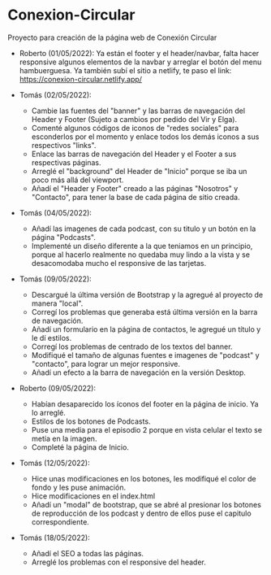 # Conexion-Circular
Proyecto para creación de la página web de Conexión Circular

- Roberto (01/05/2022): 
Ya están el footer y el header/navbar, falta hacer responsive algunos elementos de la navbar y arreglar el botón del menu hambuerguesa.
Ya también subí el sitio a netlify, te paso el link:
https://conexion-circular.netlify.app/

- Tomás (02/05/2022): 
    - Cambie las fuentes del "banner" y las barras de navegación del Header y Footer (Sujeto a cambios por pedido del Vir y Elga).
    - Comenté algunos códigos de iconos de "redes sociales" para esconderlos por el momento y enlace todos los demás iconos a sus respectivos "links".
    - Enlace las barras de navegación del Header y el Footer a sus respectivas páginas.
    - Arreglé el "background" del Header de "Inicio" porque se iba un poco más allá del viewport.
    - Añadí el "Header y Footer" creado a las páginas "Nosotros" y "Contacto", para tener la base de cada página de sitio creada.   

- Tomás (04/05/2022):
    - Añadí las imagenes de cada podcast, con su titulo y un botón en la página "Podcasts".
    - Implementé un diseño diferente a la que teniamos en un principio, porque al hacerlo realmente no quedaba muy lindo a la vista y se desacomodaba mucho el responsive de las tarjetas.

- Tomás (09/05/2022):
    - Descargué la última versión de Bootstrap y la agregué al proyecto de manera "local".
    - Corregí los problemas que generaba está última versión en la barra de navegación. 
    - Añadí un formulario en la página de contactos, le agregué un título y le dí estilos. 
    - Corregí los problemas de centrado de los textos del banner.
    - Modifiqué el tamaño de algunas fuentes e imagenes de "podcast" y "contacto", para lograr un mejor responsive.
    - Añadí un efecto a la barra de navegación en la versión Desktop.

- Roberto (09/05/2022):
    - Habían desaparecido los íconos del footer en la página de inicio. Ya lo arreglé.
    - Estilos de los botones de Podcasts.
    - Puse una media para el episodio 2 porque en vista celular el texto se metía en la imagen.
    - Completé la página de Inicio.

- Tomás (12/05/2022):
    - Hice unas modificaciones en los botones, les modifiqué el color de fondo y les puse animación.
    - Hice modificaciones en el index.html
    - Añadí un "modal" de bootstrap, que se abré al presionar los botones de reproducción de los podcast y dentro de ellos puse el capitulo correspondiente. 

- Tomás (18/05/2022):
    - Añadí el SEO a todas las páginas.
    - Arreglé los problemas con el responsive del header. 